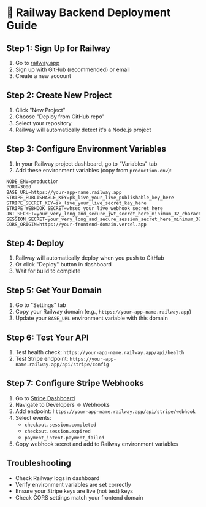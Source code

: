 # 🚂 Railway Backend Deployment Guide

## Step 1: Sign Up for Railway

1. Go to [railway.app](https://railway.app)
2. Sign up with GitHub (recommended) or email
3. Create a new account

## Step 2: Create New Project

1. Click "New Project"
2. Choose "Deploy from GitHub repo"
3. Select your repository
4. Railway will automatically detect it's a Node.js project

## Step 3: Configure Environment Variables

1. In your Railway project dashboard, go to "Variables" tab
2. Add these environment variables (copy from `production.env`):

```env
NODE_ENV=production
PORT=3000
BASE_URL=https://your-app-name.railway.app
STRIPE_PUBLISHABLE_KEY=pk_live_your_live_publishable_key_here
STRIPE_SECRET_KEY=sk_live_your_live_secret_key_here
STRIPE_WEBHOOK_SECRET=whsec_your_live_webhook_secret_here
JWT_SECRET=your_very_long_and_secure_jwt_secret_here_minimum_32_characters
SESSION_SECRET=your_very_long_and_secure_session_secret_here_minimum_32_characters
CORS_ORIGIN=https://your-frontend-domain.vercel.app
```

## Step 4: Deploy

1. Railway will automatically deploy when you push to GitHub
2. Or click "Deploy" button in dashboard
3. Wait for build to complete

## Step 5: Get Your Domain

1. Go to "Settings" tab
2. Copy your Railway domain (e.g., `https://your-app-name.railway.app`)
3. Update your `BASE_URL` environment variable with this domain

## Step 6: Test Your API

1. Test health check: `https://your-app-name.railway.app/api/health`
2. Test Stripe endpoint: `https://your-app-name.railway.app/api/stripe/config`

## Step 7: Configure Stripe Webhooks

1. Go to [Stripe Dashboard](https://dashboard.stripe.com)
2. Navigate to Developers → Webhooks
3. Add endpoint: `https://your-app-name.railway.app/api/stripe/webhook`
4. Select events:
   - `checkout.session.completed`
   - `checkout.session.expired`
   - `payment_intent.payment_failed`
5. Copy webhook secret and add to Railway environment variables

## Troubleshooting

- Check Railway logs in dashboard
- Verify environment variables are set correctly
- Ensure your Stripe keys are live (not test) keys
- Check CORS settings match your frontend domain
